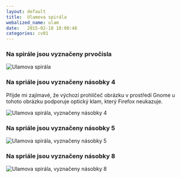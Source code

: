 ```yaml
---
layout: default
title:	Ulamova spirála
webalized_name: ulam
date:   2015-02-18 18:00:46
categories: cv01
---
```


### Na spirále jsou vyznačeny prvočísla
![Ulamova spirála]({{site.baseurl}}/assets/warmup/ulam_primes.bmp)

### Na spriále jsou vyznačeny násobky 4

Přijde mi zajímavé, že výchozí prohlíčeč obrázku v prostředí Gnome u tohoto obrázku podporuje optický klam, který Firefox neukazuje.

![Ulamova spirála, vyznačeny násobky 4]({{site.baseurl}}/assets/warmup/ulam_m4.bmp)

### Na spriále jsou vyznačeny násobky 5
![Ulamova spirála, vyznačeny násobky 5]({{site.baseurl}}/assets/warmup/ulam_m5.bmp)

### Na spriále jsou vyznačeny násobky 8
![Ulamova spirála, vyznačeny násobky 8]({{site.baseurl}}/assets/warmup/ulam_m8.bmp)

<script src="http://gist-it.appspot.com/github/OndrejSlamecka/iv122/blob/gh-pages/assets/warmup/ulam.py?slice=10:"></script>
